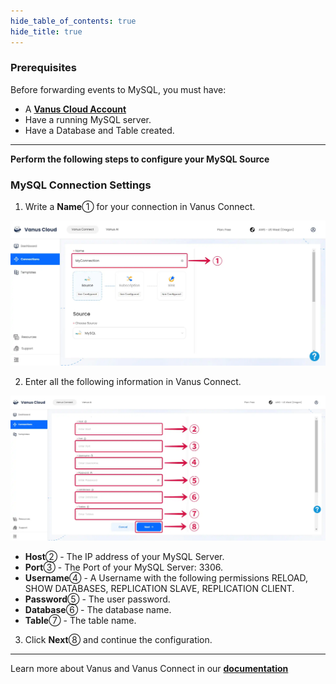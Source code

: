 ```yaml
--- 
hide_table_of_contents: true
hide_title: true
---
```


### Prerequisites

Before forwarding events to MySQL, you must have:

- A [**Vanus Cloud Account**](https://cloud.vanus.ai)
- Have a running MySQL server.
- Have a Database and Table created.

---

**Perform the following steps to configure your MySQL Source**

### MySQL Connection Settings

1. Write a **Name**① for your connection in Vanus Connect.

![](images/mysql-source-1.webp)

2. Enter all the following information in Vanus Connect.

![](images/mysql-source-2.webp)

- **Host**② - The IP address of your MySQL Server.
- **Port**③ - The Port of your MySQL Server: 3306.
- **Username**④ - A Username with the following permissions RELOAD, SHOW DATABASES, REPLICATION SLAVE, REPLICATION CLIENT.
- **Password**⑤ - The user password.
- **Database**⑥ - The database name.
- **Table**⑦ - The table name.

3. Click **Next**⑧ and continue the configuration.

---

Learn more about Vanus and Vanus Connect in our [**documentation**](https://docs.vanus.ai/getting-started/what-is-vanus)
